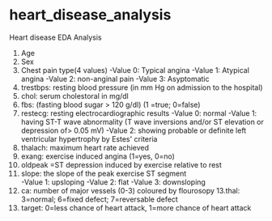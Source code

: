 # heart_disease_analysis
Heart disease EDA Analysis
1. Age
2. Sex
3. Chest pain type(4 values)
     -Value 0: Typical angina
     -Value 1: Atypical angina
     -Value 2: non-anginal pain
     -Value 3: Asyptomatic
4. trestbps: resting blood pressure (in mm Hg on admission to the hospital)
5. chol: serum cholestoral in mg/dl
6. fbs: (fasting blood sugar > 120 g/dl) (1 =true; 0=false)
7. restecg: resting electrocardiographic results
     -Value 0: normal
     -Value 1: having ST-T wave abnormality (T wave inversions and/or ST elevation or depression of> 0.05 mV)
     -Value 2: showing probable or definite left ventricular hypertrophy by Estes' criteria
 8. thalach: maximum heart rate achieved
 9. exang: exercise induced angina (1=yes, 0=no)
 10. oldpeak =ST depression induced by exercise relative to rest
 11. slope: the slope of the peak exercise ST segment\
     -Value 1: upsloping 
     -Value 2: flat
     -Value 3: downsloping
 12. ca: number of major vessels (0-3) coloured by flourosopy
 13.thal: 3=normal; 6=fixed defect; 7=reversable defect
 14. target: 0=less chance of heart attack, 1=more chance of heart attack
